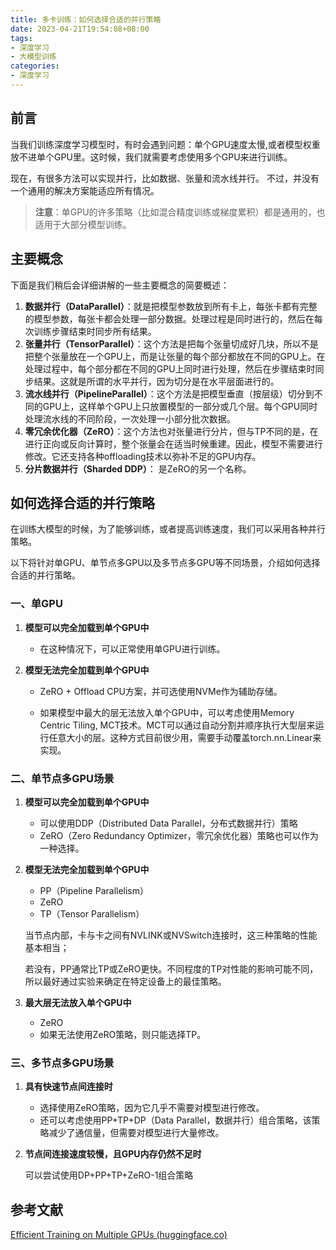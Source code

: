 ```yaml
---
title: 多卡训练：如何选择合适的并行策略
date: 2023-04-21T19:54:08+08:00
tags: 
- 深度学习
- 大模型训练
categories: 
- 深度学习
---
```


## 前言
当我们训练深度学习模型时，有时会遇到问题：单个GPU速度太慢,或者模型权重放不进单个GPU里。这时候，我们就需要考虑使用多个GPU来进行训练。

现在，有很多方法可以实现并行，比如数据、张量和流水线并行。 不过，并没有一个通用的解决方案能适应所有情况。

> **注意**：单GPU的许多策略（比如混合精度训练或梯度累积）都是通用的，也适用于大部分模型训练。


## 主要概念
下面是我们稍后会详细讲解的一些主要概念的简要概述：

1. **数据并行（DataParallel）**：就是把模型参数放到所有卡上，每张卡都有完整的模型参数，每张卡都会处理一部分数据。处理过程是同时进行的，然后在每次训练步骤结束时同步所有结果。
2. **张量并行（TensorParallel）**：这个方法是把每个张量切成好几块，所以不是把整个张量放在一个GPU上，而是让张量的每个部分都放在不同的GPU上。在处理过程中，每个部分都在不同的GPU上同时进行处理，然后在步骤结束时同步结果。这就是所谓的水平并行，因为切分是在水平层面进行的。
3. **流水线并行（PipelineParallel）**：这个方法是把模型垂直（按层级）切分到不同的GPU上，这样单个GPU上只放置模型的一部分或几个层。每个GPU同时处理流水线的不同阶段，一次处理一小部分批次数据。
4. **零冗余优化器（ZeRO）**：这个方法也对张量进行分片，但与TP不同的是，在进行正向或反向计算时，整个张量会在适当时候重建。因此，模型不需要进行修改。它还支持各种offloading技术以弥补不足的GPU内存。
5. **分片数据并行（Sharded DDP）**： 是ZeRO的另一个名称。

## 如何选择合适的并行策略

​	在训练大模型的时候，为了能够训练，或者提高训练速度，我们可以采用各种并行策略。

​	以下将针对单GPU、单节点多GPU以及多节点多GPU等不同场景，介绍如何选择合适的并行策略。

### 一、单GPU

1. **模型可以完全加载到单个GPU中**

     * 在这种情况下，可以正常使用单GPU进行训练。

2. **模型无法完全加载到单个GPU中**

     * ZeRO + Offload CPU方案，并可选使用NVMe作为辅助存储。

     * 如果模型中最大的层无法放入单个GPU中，可以考虑使用Memory Centric Tiling, MCT技术。MCT可以通过自动分割并顺序执行大型层来运行任意大小的层。这种方式目前很少用，需要手动覆盖torch.nn.Linear来实现。


### 二、单节点多GPU场景

1. **模型可以完全加载到单个GPU中**

     * 可以使用DDP（Distributed Data Parallel，分布式数据并行）策略
     * ZeRO（Zero Redundancy Optimizer，零冗余优化器）策略也可以作为一种选择。

2. **模型无法完全加载到单个GPU中**

     * PP（Pipeline Parallelism）
     * ZeRO
     * TP（Tensor Parallelism）

     当节点内部，卡与卡之间有NVLINK或NVSwitch连接时，这三种策略的性能基本相当；

     若没有，PP通常比TP或ZeRO更快。不同程度的TP对性能的影响可能不同，所以最好通过实验来确定在特定设备上的最佳策略。
     
3. **最大层无法放入单个GPU中**

     * ZeRO
     * 如果无法使用ZeRO策略，则只能选择TP。

### 三、多节点多GPU场景

1. **具有快速节点间连接时**

     * 选择使用ZeRO策略，因为它几乎不需要对模型进行修改。
     * 还可以考虑使用PP+TP+DP（Data Parallel，数据并行）组合策略，该策略减少了通信量，但需要对模型进行大量修改。

2. **节点间连接速度较慢，且GPU内存仍然不足时**

     可以尝试使用DP+PP+TP+ZeRO-1组合策略

     
     
     
     
## 参考文献

[Efficient Training on Multiple GPUs (huggingface.co)](https://huggingface.co/docs/transformers/perf_train_gpu_many)
